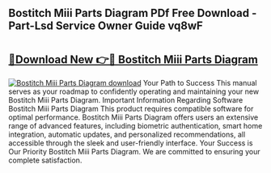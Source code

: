 ## Bostitch Miii Parts Diagram PDf Free Download - Part-Lsd Service Owner Guide vq8wF

# <h2><a href="http://dfmm82e.blite.top/?on=Bostitch+Miii+Parts+Diagram">🔗Download New 👉🔴 Bostitch Miii Parts Diagram</a></h2>

[![Bostitch Miii Parts Diagram download](https://i.imgur.com/lujVjoI.png)](http://dfmm82e.blite.top/?on=Bostitch+Miii+Parts+Diagram)
Your Path to Success This manual serves as your roadmap to confidently operating and maintaining your new Bostitch Miii Parts Diagram. Important Information Regarding Software Bostitch Miii Parts Diagram This product requires compatible software for optimal performance. Bostitch Miii Parts Diagram offers users an extensive range of advanced features, including biometric authentication, smart home integration, automatic updates, and personalized recommendations, all accessible through the sleek and user-friendly interface. Your Success is Our Priority Bostitch Miii Parts Diagram. We are committed to ensuring your complete satisfaction.
